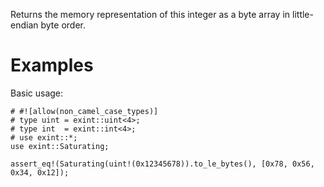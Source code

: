 Returns the memory representation of this integer as a byte array in
little-endian byte order.

# Examples

Basic usage:

```
# #![allow(non_camel_case_types)]
# type uint = exint::uint<4>;
# type int  = exint::int<4>;
# use exint::*;
use exint::Saturating;

assert_eq!(Saturating(uint!(0x12345678)).to_le_bytes(), [0x78, 0x56, 0x34, 0x12]);
```
